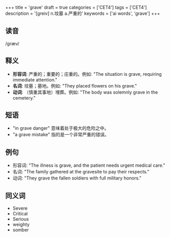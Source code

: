 +++
title = 'grave'
draft = true
categories = ['CET4']
tags = ['CET4']
description = '[greiv] n.坟墓 a.严重的'
keywords = ['ai words', 'grave']
+++

## 读音
/græv/

## 释义
- **形容词**: 严重的；重要的；庄重的。例如: "The situation is grave, requiring immediate attention." 
- **名词**: 坟墓；墓地。例如: "They placed flowers on his grave."
- **动词**: （慎重其事地）埋葬。例如: "The body was solemnly grave in the cemetery."

## 短语
- "in grave danger" 意味着处于极大的危险之中。
- "a grave mistake" 指的是一个非常严重的错误。

## 例句
- 形容词: "The illness is grave, and the patient needs urgent medical care."
- 名词: "The family gathered at the gravesite to pay their respects."
- 动词: "They grave the fallen soldiers with full military honors."

## 同义词
- Severe
- Critical
- Serious
- weighty
- somber
